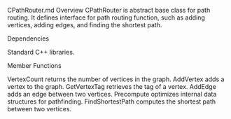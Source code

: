 CPathRouter.md Overview CPathRouter is abstract base class for path
routing. It defines interface for path routing function, such as adding
vertices, adding edges, and finding the shortest path.

Dependencies

Standard C++ libraries.

Member Functions

VertexCount returns the number of vertices in the graph. AddVertex adds
a vertex to the graph. GetVertexTag retrieves the tag of a vertex.
AddEdge adds an edge between two vertices. Precompute optimizes internal
data structures for pathfinding. FindShortestPath computes the shortest
path between two vertices.
